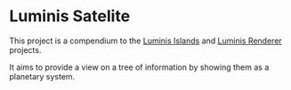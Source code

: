 Luminis Satelite
=================

This project is a compendium to the 
[Luminis Islands](http://github.com/dvberkel/luminis-islands) and
[Luminis Renderer](http://github.com/dvberkel/luminis-renderer) projects.

It aims to provide a view on a tree of information by showing them as a
planetary system.